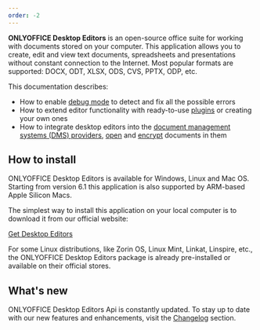 ```yaml
---
order: -2
---
```


**ONLYOFFICE Desktop Editors** is an open-source office suite for working with documents stored on your computer. This application allows you to create, edit and view text documents, spreadsheets and presentations without constant connection to the Internet. Most popular formats are supported: DOCX, ODT, XLSX, ODS, CVS, PPTX, ODP, etc.

This documentation describes:

- How to enable [debug mode](../../Usage%20API/Debugging/index.md) to detect and fix all the possible errors
- How to extend editor functionality with ready-to-use [plugins](../../Usage%20API/Adding%20plugins/index.md) or creating your own ones
- How to integrate desktop editors into the [document management systems (DMS) providers](../../Usage%20API/Adding%20a%20DMS%20provider/index.md), [open](../../Usage%20API/Adding%20a%20DMS%20provider/Opening%20documents/index.md) and [encrypt](../../Usage%20API/Adding%20a%20DMS%20provider/Encryption/index.md) documents in them

## How to install

ONLYOFFICE Desktop Editors is available for Windows, Linux and Mac OS. Starting from version 6.1 this application is also supported by ARM-based Apple Silicon Macs.

The simplest way to install this application on your local computer is to download it from our official website:

[Get Desktop Editors](https://www.onlyoffice.com/download-desktop.aspx?from=api)

For some Linux distributions, like Zorin OS, Linux Mint, Linkat, Linspire, etc., the ONLYOFFICE Desktop Editors package is already pre-installed or available on their official stores.

## What's new

ONLYOFFICE Desktop Editors Api is constantly updated. To stay up to date with our new features and enhancements, visit the [Changelog](../../More%20Information/Changelog/index.md) section.
